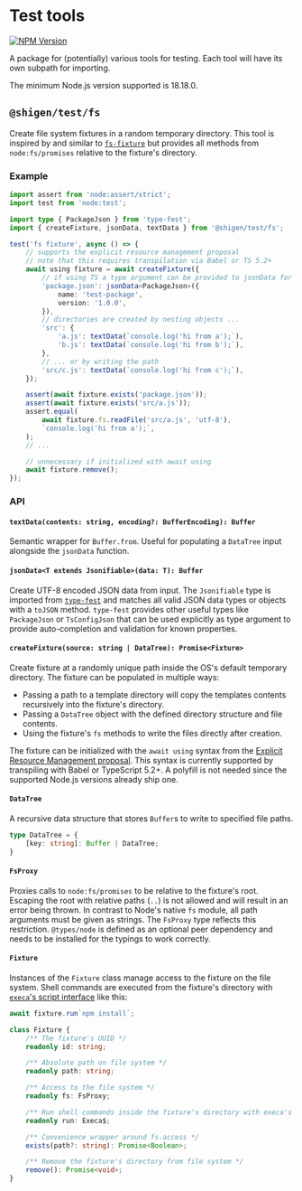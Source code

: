 # Test tools

[npm-image]: https://img.shields.io/npm/v/@shigen/test.svg
[npm-url]: https://npmjs.org/package/@shigen/test

[![NPM Version][npm-image]][npm-url]

A package for (potentially) various tools for testing. Each tool will have its own subpath for importing.

The minimum Node.js version supported is 18.18.0.

## `@shigen/test/fs`

Create file system fixtures in a random temporary directory. This tool is inspired by and similar to [`fs-fixture`](https://www.npmjs.com/package/fs-fixture) but provides all methods from `node:fs/promises` relative to the fixture's directory.

### Example

```ts
import assert from 'node:assert/strict';
import test from 'node:test';

import type { PackageJson } from 'type-fest';
import { createFixture, jsonData, textData } from '@shigen/test/fs';

test('fs fixture', async () => {
	// supports the explicit resource management proposal
	// note that this requires transpilation via Babel or TS 5.2+
	await using fixture = await createFixture({
		// if using TS a type argument can be provided to jsonData for auto-completion and strictness
		'package.json': jsonData<PackageJson>({
			name: 'test-package',
			version: '1.0.0',
		}),
		// directories are created by nesting objects ...
		'src': {
			'a.js': textData(`console.log('hi from a');`),
			'b.js': textData(`console.log('hi from b');`),
		},
		// ... or by writing the path
		'src/c.js': textData(`console.log('hi from c');`),
	});

	assert(await fixture.exists('package.json'));
	assert(await fixture.exists('src/a.js'));
	assert.equal(
		await fixture.fs.readFile('src/a.js', 'utf-8'),
		`console.log('hi from a');`,
	);
	// ...

	// unnecessary if initialized with await using
	await fixture.remove();
});
```

### API

#### `textData(contents: string, encoding?: BufferEncoding): Buffer`
Semantic wrapper for `Buffer.from`. Useful for populating a `DataTree` input alongside the `jsonData` function.

#### `jsonData<T extends Jsonifiable>(data: T): Buffer`
Create UTF-8 encoded JSON data from input. The `Jsonifiable` type is imported from [`type-fest`](https://www.npmjs.com/package/type-fest#json) and matches all valid JSON data types or objects with a `toJSON` method. `type-fest` provides other useful types like `PackageJson` or `TsConfigJson` that can be used explicitly as type argument to provide auto-completion and validation for known properties.

#### `createFixture(source: string | DataTree): Promise<Fixture>`
Create fixture at a randomly unique path inside the OS's default temporary directory. The fixture can be populated in multiple ways:

- Passing a path to a template directory will copy the templates contents recursively into the fixture's directory.
- Passing a `DataTree` object with the defined directory structure and file contents.
- Using the fixture's `fs` methods to write the files directly after creation.

The fixture can be initialized with the `await using` syntax from the [Explicit Resource Management proposal](https://github.com/tc39/proposal-explicit-resource-management). This syntax is currently supported by transpiling with Babel or TypeScript 5.2+. A polyfill is not needed since the supported Node.js versions already ship one.

#### `DataTree`
A recursive data structure that stores `Buffer`s to write to specified file paths.

```ts
type DataTree = {
	[key: string]: Buffer | DataTree;
}
```

#### `FsProxy`
Proxies calls to `node:fs/promises` to be relative to the fixture's root. Escaping the root with relative paths (`..`) is not allowed and will result in an error being thrown. In contrast to Node's native `fs` module, all path arguments must be given as strings. The `FsProxy` type reflects this restriction. `@types/node` is defined as an optional peer dependency and needs to be installed for the typings to work correctly.

#### `Fixture`
Instances of the `Fixture` class manage access to the fixture on the file system. Shell commands are executed from the fixture's directory with [`execa`'s script interface](https://github.com/sindresorhus/execa/blob/HEAD/docs/scripts.md) like this:

```js
await fixture.run`npm install`;
```

```ts
class Fixture {
	/** The fixture's UUID */
	readonly id: string;

	/** Absolute path on file system */
	readonly path: string;

	/** Access to the file system */
	readonly fs: FsProxy;

	/** Run shell commands inside the fixture's directory with execa's script interface */
	readonly run: Execa$;

	/** Convenience wrapper around fs.access */
	exists(path?: string): Promise<Boolean>;

	/** Remove the fixture's directory from file system */
	remove(): Promise<void>;
}
```
